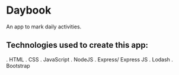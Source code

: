 # Daybook
An app to mark daily activities.  
## Technologies used to create this app:
. HTML
. CSS
. JavaScript
. NodeJS
. Express/ Express JS
. Lodash
. Bootstrap
